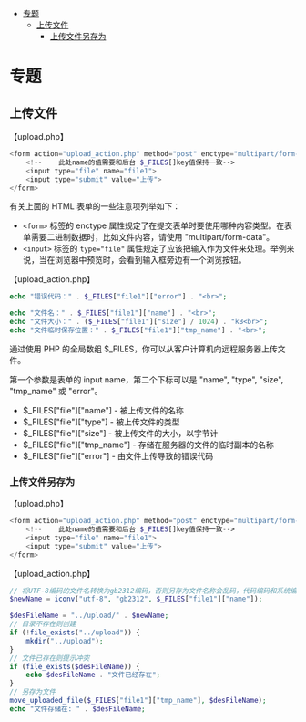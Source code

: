 <!-- TOC -->

- [专题](#专题)
    - [上传文件](#上传文件)
        - [上传文件另存为](#上传文件另存为)

<!-- /TOC -->

<a id="markdown-专题" name="专题"></a>
# 专题

<a id="markdown-上传文件" name="上传文件"></a>
## 上传文件
【upload.php】
```php
<form action="upload_action.php" method="post" enctype="multipart/form-data">
    <!--    此处name的值需要和后台 $_FILES[]key值保持一致-->
    <input type="file" name="file1">
    <input type="submit" value="上传">
</form>
```

有关上面的 HTML 表单的一些注意项列举如下：
* `<form>` 标签的 enctype 属性规定了在提交表单时要使用哪种内容类型。在表单需要二进制数据时，比如文件内容，请使用 "multipart/form-data"。
* `<input>` 标签的 `type="file"` 属性规定了应该把输入作为文件来处理。举例来说，当在浏览器中预览时，会看到输入框旁边有一个浏览按钮。

【upload_action.php】
```php
echo "错误代码：" . $_FILES["file1"]["error"] . "<br>";

echo "文件名：" . $_FILES["file1"]["name"] . "<br>";
echo "文件大小：" . ($_FILES["file1"]["size"] / 1024) . "kB<br>";
echo "文件临时保存位置：" . $_FILES["file1"]["tmp_name"] . "<br>";
```

通过使用 PHP 的全局数组 $_FILES，你可以从客户计算机向远程服务器上传文件。

第一个参数是表单的 input name，第二个下标可以是 "name", "type", "size", "tmp_name" 或 "error"。

* $_FILES["file"]["name"] - 被上传文件的名称
* $_FILES["file"]["type"] - 被上传文件的类型
* $_FILES["file"]["size"] - 被上传文件的大小，以字节计
* $_FILES["file"]["tmp_name"] - 存储在服务器的文件的临时副本的名称
* $_FILES["file"]["error"] - 由文件上传导致的错误代码

<a id="markdown-上传文件另存为" name="上传文件另存为"></a>
### 上传文件另存为

【upload.php】
```php
<form action="upload_action.php" method="post" enctype="multipart/form-data">
    <!--    此处name的值需要和后台 $_FILES[]key值保持一致-->
    <input type="file" name="file1">
    <input type="submit" value="上传">
</form>
```

【upload_action.php】
```php
// 将UTF-8编码的文件名转换为gb2312编码，否则另存为文件名称会乱码，代码编码和系统编码保持统一
$newName = iconv("utf-8", "gb2312", $_FILES["file1"]["name"]);

$desFileName = "../upload/" . $newName;
// 目录不存在则创建
if (!file_exists("../upload")) {
    mkdir("../upload");
}
// 文件已存在则提示冲突
if (file_exists($desFileName)) {
    echo $desFileName . "文件已经存在";
}
// 另存为文件
move_uploaded_file($_FILES["file1"]["tmp_name"], $desFileName);
echo "文件存储在: " . $desFileName;
```

